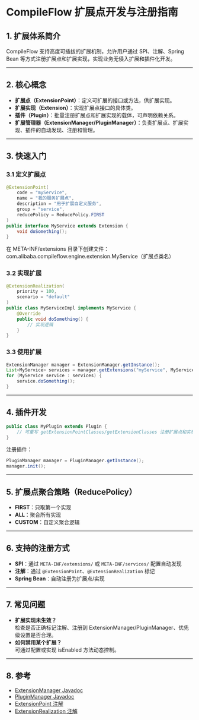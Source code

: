 # CompileFlow 扩展点开发与注册指南

## 1. 扩展体系简介

CompileFlow 支持高度可插拔的扩展机制，允许用户通过 SPI、注解、Spring Bean 等方式注册扩展点和扩展实现，实现业务无侵入扩展和插件化开发。

---

## 2. 核心概念

- **扩展点（ExtensionPoint）**：定义可扩展的接口或方法，供扩展实现。
- **扩展实现（Extension）**：实现扩展点接口的具体类。
- **插件（Plugin）**：批量注册扩展点和扩展实现的载体，可声明依赖关系。
- **扩展管理器（ExtensionManager/PluginManager）**：负责扩展点、扩展实现、插件的自动发现、注册和管理。

---

## 3. 快速入门

### 3.1 定义扩展点

```java
@ExtensionPoint(
    code = "myService",
    name = "我的服务扩展点",
    description = "用于扩展自定义服务",
    group = "service",
    reducePolicy = ReducePolicy.FIRST
)
public interface MyService extends Extension {
    void doSomething();
}
```
在 META-INF/extensions 目录下创建文件：com.alibaba.compileflow.engine.extension.MyService（扩展点类名）

### 3.2 实现扩展

```java
@ExtensionRealization(
    priority = 100,
    scenario = "default"
)
public class MyServiceImpl implements MyService {
    @Override
    public void doSomething() {
        // 实现逻辑
    }
}
```

### 3.3 使用扩展

```java
ExtensionManager manager = ExtensionManager.getInstance();
List<MyService> services = manager.getExtensions("myService", MyService.class);
for (MyService service : services) {
    service.doSomething();
}
```

---

## 4. 插件开发

```java
public class MyPlugin extends Plugin {
    // 可重写 getExtensionPointClasses/getExtensionClasses 注册扩展点和实现
}
```
注册插件：
```java
PluginManager manager = PluginManager.getInstance();
manager.init();
```

---

## 5. 扩展点聚合策略（ReducePolicy）

- **FIRST**：只取第一个实现
- **ALL**：聚合所有实现
- **CUSTOM**：自定义聚合逻辑

---

## 6. 支持的注册方式

- **SPI**：通过 `META-INF/extensions/` 或 `META-INF/services/` 配置自动发现
- **注解**：通过 `@ExtensionPoint`、`@ExtensionRealization` 标记
- **Spring Bean**：自动注册为扩展点/实现

---

## 7. 常见问题

- **扩展实现未生效？**  
  检查是否正确标记注解、注册到 ExtensionManager/PluginManager、优先级设置是否合理。
- **如何禁用某个扩展？**  
  可通过配置或实现 isEnabled 方法动态控制。

---

## 8. 参考

- [ExtensionManager Javadoc](../src/main/java/com/alibaba/compileflow/engine/extension/ExtensionManager.java)
- [PluginManager Javadoc](../src/main/java/com/alibaba/compileflow/engine/extension/PluginManager.java)
- [ExtensionPoint 注解](../src/main/java/com/alibaba/compileflow/engine/extension/annotation/ExtensionPoint.java)
- [ExtensionRealization 注解](../src/main/java/com/alibaba/compileflow/engine/extension/annotation/ExtensionRealization.java) 

